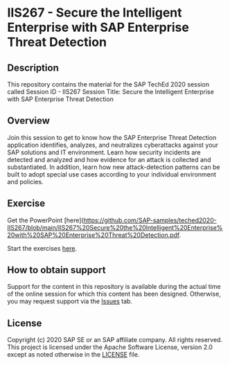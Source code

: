 # IIS267 - Secure the Intelligent Enterprise with SAP Enterprise Threat Detection

## Description

This repository contains the material for the SAP TechEd 2020 session called Session ID - IIS267 
Session Title:
Secure the Intelligent Enterprise with SAP Enterprise Threat Detection

## Overview

Join this session to get to know how the SAP Enterprise Threat Detection application identifies, analyzes, and neutralizes cyberattacks against your SAP solutions and IT environment. Learn how security incidents are detected and analyzed and how evidence for an attack is collected and substantiated. In addition, learn how new attack-detection patterns can be built to adopt special use cases according to your individual environment and policies.


## Exercise

Get the PowerPoint [here](https://github.com/SAP-samples/teched2020-IIS267/blob/main/IIS267%20Secure%20the%20Intelligent%20Enterprise%20with%20SAP%20Enterprise%20Threat%20Detection.pdf.


Start the exercises [here](https://github.com/SAP-samples/teched2020-IIS267/blob/main/SAP_ENTERPRISE_THREAT_DETECTION_Exercises_ETD2_1_HandsOnPartnerWorkshop.pdf).

## How to obtain support

Support for the content in this repository is available during the actual time of the online session for which this content has been designed. Otherwise, you may request support via the [Issues](../../issues) tab.

## License
Copyright (c) 2020 SAP SE or an SAP affiliate company. All rights reserved. This project is licensed under the Apache Software License, version 2.0 except as noted otherwise in the [LICENSE](LICENSES/Apache-2.0.txt) file.
